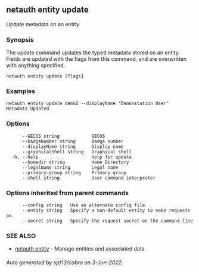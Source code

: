## netauth entity update

Update metadata on an entity

### Synopsis


The update command updates the typed metadata stored on an entity.
Fields are updated with the flags from this command, and are
overwritten with anything specified.


```
netauth entity update [flags]
```

### Examples

```
netauth entity update demo2 --displayName "Demonstation User"
Metadata Updated

```

### Options

```
      --GECOS string            GECOS
      --badgeNumber string      Badge number
      --displayName string      Display name
      --graphicalShell string   Graphical shell
  -h, --help                    help for update
      --homedir string          Home Directory
      --legalName string        Legal name
      --primary-group string    Primary group
      --shell string            User command interpreter
```

### Options inherited from parent commands

```
      --config string   Use an alternate config file
      --entity string   Specify a non-default entity to make requests as
      --secret string   Specify the request secret on the command line
```

### SEE ALSO

* [netauth entity](netauth_entity.md)	 - Manage entities and associated data

###### Auto generated by spf13/cobra on 3-Jun-2022
